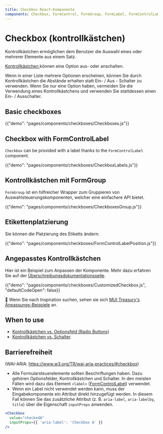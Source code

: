 ```yaml
---
title: Checkbox React-Komponente
components: Checkbox, FormControl, FormGroup, FormLabel, FormControlLabel
---
```


# Checkbox (kontrollkästchen)

<p class="description">Kontrollkästchen ermöglichen dem Benutzer die Auswahl eines oder mehrerer Elemente aus einem Satz.</p>

[Kontrollkästchen ](https://material.io/design/components/selection-controls.html#checkboxes) können eine Option aus- oder anschalten.

Wenn in einer Liste mehrere Optionen erscheinen, können Sie durch Kontrollkästchen die Abstände erhalten statt Ein- / Aus - Schalter zu verwenden. Wenn Sie nur eine Option haben, vermeiden Sie die Verwendung eines Kontrollkästchens und verwenden Sie stattdessen einen Ein- / Ausschalter.

## Basic checkboxes

{{"demo": "pages/components/checkboxes/Checkboxes.js"}}

## Checkbox with FormControlLabel

`Checkbox` can be provided with a label thanks to the `FormControlLabel` component.

{{"demo": "pages/components/checkboxes/CheckboxLabels.js"}}

## Kontrollkästchen mit FormGroup

`FormGroup` ist ein hilfreicher Wrapper zum Gruppieren von Auswahlsteuerungskomponenten, welcher eine einfachere API bietet.

{{"demo": "pages/components/checkboxes/CheckboxesGroup.js"}}

## Etikettenplatzierung

Sie können die Platzierung des Etiketts ändern:

{{"demo": "pages/components/checkboxes/FormControlLabelPosition.js"}}

## Angepasstes Kontrollkästchen

Hier ist ein Beispiel zum Anpassen der Komponente. Mehr dazu erfahren Sie auf der [Überschreibungsdokumentationsseite](/customization/components/).

{{"demo": "pages/components/checkboxes/CustomizedCheckbox.js", "defaultCodeOpen": false}}

🎨 Wenn Sie nach Inspiration suchen, sehen sie sich [MUI Treasury's Anpassungs-Beispiele](https://mui-treasury.com/styles/checkbox) an.

## When to use

- [Kontrollkästchen vs. Optionsfeld (Radio Buttons)](https://www.nngroup.com/articles/checkboxes-vs-radio-buttons/)
- [Kontrollkästchen vs. Schalter](https://uxplanet.org/checkbox-vs-toggle-switch-7fc6e83f10b8)

## Barrierefreiheit

(WAI-ARIA: https://www.w3.org/TR/wai-aria-practices/#checkbox)

- Alle Formularsteuerelemente sollten Beschriftungen haben. Dazu gehören Optionsfelder, Kontrollkästchen und Schalter. In den meisten Fällen wird dazu das Element `<label>` ([FormControlLabel](/api/form-control-label/)) verwendet.
- Wenn ein Label nicht verwendet werden kann, muss der Eingabekomponente ein Attribut direkt hinzugefügt werden. In diesem Fall können Sie das zusätzliche Attribut (z. B. `aria-label`, `aria-labelby`, `title`) über die Eigenschaft `inputProps` anwenden.

```jsx
<Checkbox
  value="checkedA"
  inputProps={{ 'aria-label': 'Checkbox A' }}
/>
```